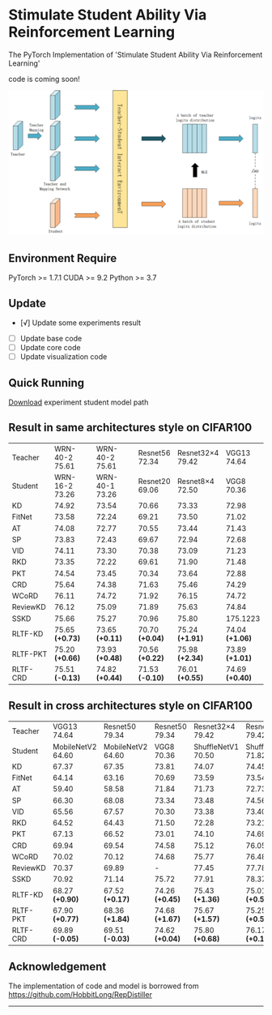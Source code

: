 # Stimulate Student Ability Via Reinforcement Learning
The PyTorch Implementation of 'Stimulate Student Ability Via Reinforcement Learning'

code is coming soon!

[![!](./imgs/RLTF.png)](./imgs/RLTF.png "RLTF")

## Environment Require
PyTorch >= 1.7.1 CUDA >= 9.2 Python >= 3.7

## Update 
- [√] Update some experiments result
- [ ] Update base code
- [ ] Update core code
- [ ] Update visualization code

## Quick Running
[Download](https://drive.google.com/drive/folders/1nrGFtIEm2mUBh5ET5tl32Qt4az1O7Gqb) experiment student model path

## Result in same architectures style on CIFAR100
<table>
	<tr><td>Teacher</td><td>WRN-40-2 <br> 75.61 </td><td>WRN-40-2 <br> 75.61 </td><td>Resnet56 <br> 72.34 </td>
	<td>Resnet32×4 <br> 79.42 </td><td>VGG13 <br> 74.64 </td></tr>
	<tr><td>Student</td><td>WRN-16-2 <br> 73.26 </td><td>WRN-40-1 <br> 73.26 </td><td>Resnet20 <br> 69.06 </td>
	<td>Resnet8×4 <br> 72.50 </td><td>VGG8 <br> 70.36 </td></tr>
	<tr><td>KD</td><td>74.92</td><td>73.54</td><td>70.66</td><td>73.33</td><td>72.98</td></tr>
	<tr><td>FitNet</td><td>73.58</td><td>72.24</td><td>69.21</td><td>73.50</td><td>71.02</td></tr>
	<tr><td>AT</td><td>74.08</td><td>72.77</td><td>70.55</td><td>73.44</td><td>71.43</td></tr>
	<tr><td>SP</td><td>73.83</td><td>72.43</td><td>69.67</td><td>72.94</td><td>72.68</td></tr>
	<tr><td>VID</td><td>74.11</td><td>73.30</td><td>70.38</td><td>73.09</td><td>71.23</td></tr>
	<tr><td>RKD</td><td>73.35</td><td>72.22</td><td>69.61</td><td>71.90</td><td>71.48</td></tr>
	<tr><td>PKT</td><td>74.54</td><td>73.45</td><td>70.34</td><td>73.64</td><td>72.88</td></tr>
	<tr><td>CRD</td><td>75.64</td><td>74.38</td><td>71.63</td><td>75.46</td><td>74.29</td></tr>
	<tr><td>WCoRD</td><td>76.11</td><td>74.72</td><td>71.92</td><td>76.15</td><td>74.72</td></tr>
	<tr><td>ReviewKD</td><td>76.12</td><td>75.09</td><td>71.89</td><td>75.63</td><td>74.84</td></tr>
	<tr><td>SSKD</td><td>75.66</td><td>75.27</td><td>70.96</td><td>75.80</td><td>175.1223</td></tr>
	<tr><td>RLTF-KD</td> <td>75.65 <br> <b>(+0.73)</b> </td><td> 73.65 <br> <b>(+0.11)</b> </td>
	<td>70.70 <br> <b>(+0.04)</b> </td><td>75.24 <br> <b>(+1.91)</b> </td><td>74.04 <br> <b>(+1.06)</b></td></tr>
	<tr><td>RLTF-PKT</td><td>75.20 <br> <b>(+0.66)</b></td><td>73.93 <br> <b>(+0.48)</b></td>
	<td>70.56 <br> <b>(+0.22)</b></td><td>75.98 <br> <b>(+2.34)</b></td><td>73.89 <br> <b>(+1.01)</b></td></tr>
	<tr><td>RLTF-CRD</td><td>75.51 <br> <b>(-0.13)</b></td><td>74.82 <br> <b>(+0.44)</b></td>
	<td>71.53 <br> <b>(-0.10)</b></td><td>76.01 <br> <b>(+0.55)</b></td><td>74.69 <br> <b>(+0.40)</b></td></tr>
</table>

## Result in cross architectures style on CIFAR100
<table>
	<tr><td>Teacher</td><td>VGG13 <br> 74.64</td><td>Resnet50 <br> 79.34</td>
	<td>Resnet50 <br> 79.34</td><td>Resnet32×4 <br> 79.42</td><td>Resnet32×4 <br> 79.42</td><td>WRN40-2 <br> 75.61</td></tr>
	<tr><td>Student</td><td>MobileNetV2 <br> 64.60</td><td>MobileNetV2 <br> 64.60</td><td>VGG8 <br> 70.36</td>
	<td>ShuffleNetV1 <br> 70.50</td><td>ShuffleNetV2 <br> 71.82</td><td>ShuffleNetV1 <br> 70.50</td></tr>
	<tr><td>KD</td><td>67.37</td><td>67.35</td><td>73.81</td><td>74.07</td><td>74.45</td><td>74.83</td></tr>
	<tr><td>FitNet</td><td>64.14</td><td>63.16</td><td>70.69</td><td>73.59</td><td>73.54</td><td>73.73</td></tr>
	<tr><td>AT</td><td>59.40</td><td>58.58</td><td>71.84</td><td>71.73</td><td>72.73</td><td>73.32</td></tr> 
	<tr><td>SP</td><td>66.30</td><td>68.08</td><td>73.34</td><td>73.48 </td><td>74.56</td><td>74.52</td></tr>
	<tr><td>VID</td><td>65.56</td><td>67.57</td><td>70.30</td><td>73.38</td><td>73.40</td><td>73.61</td></tr>
	<tr><td>RKD</td><td>64.52</td><td>64.43</td><td>71.50</td><td>72.28</td><td>73.21</td><td>72.21</td></tr>
	<tr><td>PKT</td><td>67.13 </td><td>66.52</td><td>73.01</td><td>74.10</td><td>74.69</td><td>73.89</td></tr>
	<tr><td>CRD</td><td>69.94</td><td>69.54</td><td>74.58</td><td>75.12</td><td>76.05</td><td>76.27</td></tr>
	<tr><td>WCoRD</td><td>70.02</td><td>70.12</td><td>74.68</td><td>75.77</td><td>76.48</td><td>76.68</td></tr>
	<tr><td>ReviewKD</td><td>70.37</td><td>69.89</td><td>-</td><td>77.45</td><td>77.78</td><td>77.14</td></tr>
	<tr><td>SSKD</td><td>70.92</td><td>71.14</td><td>75.72</td><td>77.91</td><td>78.37</td><td>76.92</td></tr>
	<tr><td>RLTF-KD</td><td>68.27 <br> <b>(+0.90)</b></td><td>67.52 <br> <b>(+0.17)</b></td>
	<td>74.26 <br> <b>(+0.45)</b></td><td>75.43 <br> <b>(+1.36)</b></td><td>75.01 <br> <b>(+0.56)</b></td><td>76.02 <br> <b>(+1.19)</b></td></tr>
	<tr><td>RLTF-PKT</td><td>67.90 <br> <b>(+0.77)</b></td><td>68.36 <br> <b>(+1.84)</b></td>
	<td>74.68 <br> <b>(+1.67)</b></td><td>75.67 <br> <b>(+1.57)</b></td><td>75.25 <br> <b>(+0.56)</b></td><td>76.25 <br> <b>(+2.36)</b></td></tr>
	<tr><td>RLTF-CRD</td><td>69.89 <br> <b>(-0.05)</b></td><td>69.51 <br> <b>(-0.03)</b></td>
	<td>74.62 <br> <b>(+0.04)</b></td><td>75.80 <br> <b>(+0.68)</b></td><td>76.17 <br> <b>(+0.12)</b></td><td>76.21 <br> <b>(-0.06)</b></td></tr>
</table>

## Acknowledgement
The implementation of code and model is borrowed from https://github.com/HobbitLong/RepDistiller

----